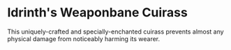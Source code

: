 # Idrinth's Weaponbane Cuirass

This uniquely-crafted and specially-enchanted cuirass prevents almost any physical damage from noticeably harming its wearer.

